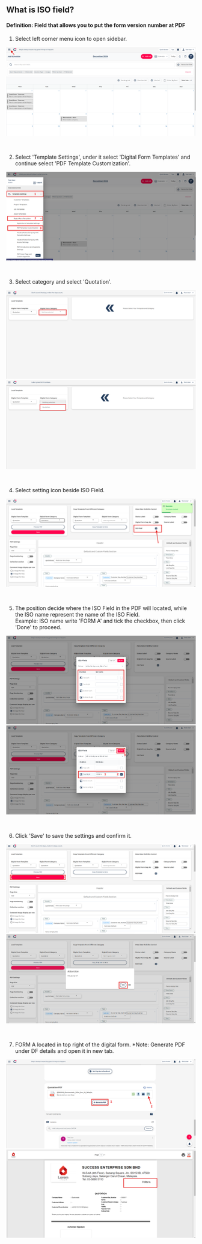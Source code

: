 ## What is ISO field?
#### Definition: Field that allows you to put the form version number at PDF

1) Select left corner menu icon to open sidebar. <br>
<p align="center">
         <img src="img2/ISO_Field_Step_1.png" alt="What is ISO field?">
</p><br>

2) Select 'Template Settings', under it select 'Digital Form Templates' and continue select 'PDF Template Customization'. <br>
<p align="center">
         <img src="img2/ISO_Field_Step_2.png" alt="What is ISO field?">
</p><br>

3) Select category and select 'Quotation'. <br>
<p align="center">
         <img src="img2/ISO_Field_Step_3.png" alt="What is ISO field?">
         <img src="img2/ISO_Field_Step_4.png" alt="What is ISO field?">
</p><br>

4) Select setting icon beside ISO Field. <br>
<p align="center">
         <img src="img2/ISO_Field_Step_5.png" alt="What is ISO field?">
</p><br>

5) The position decide where the ISO Field in the PDF will located, while the ISO name represent the name of the ISO Field. <br>
   Example: ISO name write 'FORM A' and tick the checkbox, then click 'Done' to proceed.<br>
<p align="center">
         <img src="img2/ISO_Field_Step_6.png" alt="What is ISO field?">
         <img src="img2/ISO_Field_Step_7.png" alt="What is ISO field?">
</p><br>

6) Click 'Save' to save the settings and confirm it. <br>
<p align="center">
         <img src="img2/ISO_Field_Step_8.png" alt="What is ISO field?">
         <img src="img2/ISO_Field_Step_9.png" alt="What is ISO field?">
</p><br>

7) FORM A located in top right of the digital form.
*Note: Generate PDF under DF details and open it in new tab.
<p align="center">
         <img src="img2/ISO_Field_Step_11.png" alt="What is ISO field?">
         <img src="img2/ISO_Field_Step_10.png" alt="What is ISO field?">
</p><br>
